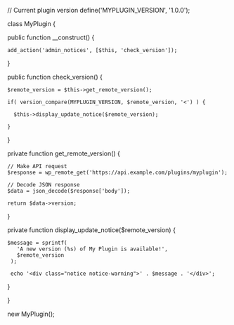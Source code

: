 // Current plugin version
define('MYPLUGIN_VERSION', '1.0.0'); 

class MyPlugin {

  public function __construct() {

    add_action('admin_notices', [$this, 'check_version']);

  }

  public function check_version() {

    $remote_version = $this->get_remote_version();

    if( version_compare(MYPLUGIN_VERSION, $remote_version, '<') ) {

      $this->display_update_notice($remote_version);

    }

  }

  private function get_remote_version() {

    // Make API request
    $response = wp_remote_get('https://api.example.com/plugins/myplugin');

    // Decode JSON response
    $data = json_decode($response['body']);

    return $data->version;

  }

  private function display_update_notice($remote_version) {

    $message = sprintf(
       'A new version (%s) of My Plugin is available!', 
       $remote_version
     );

     echo '<div class="notice notice-warning">' . $message . '</div>';

  }

}

new MyPlugin();

